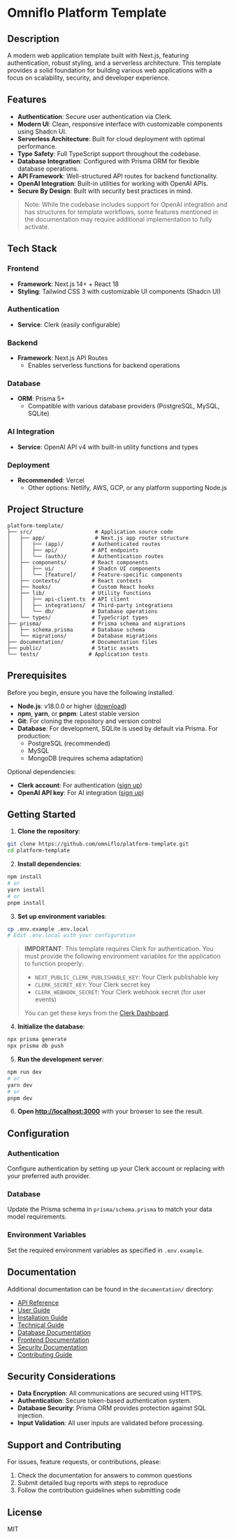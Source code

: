 # Omniflo Platform Template

## Description
A modern web application template built with Next.js, featuring authentication, robust styling, and a serverless architecture. This template provides a solid foundation for building various web applications with a focus on scalability, security, and developer experience.

## Features
- **Authentication**: Secure user authentication via Clerk.
- **Modern UI**: Clean, responsive interface with customizable components using Shadcn UI.
- **Serverless Architecture**: Built for cloud deployment with optimal performance.
- **Type Safety**: Full TypeScript support throughout the codebase.
- **Database Integration**: Configured with Prisma ORM for flexible database operations.
- **API Framework**: Well-structured API routes for backend functionality.
- **OpenAI Integration**: Built-in utilities for working with OpenAI APIs.
- **Secure By Design**: Built with security best practices in mind.

> Note: While the codebase includes support for OpenAI integration and has structures for template workflows, some features mentioned in the documentation may require additional implementation to fully activate.

## Tech Stack
### **Frontend**
- **Framework**: Next.js 14+ + React 18
- **Styling**: Tailwind CSS 3 with customizable UI components (Shadcn UI)

### **Authentication**
- **Service**: Clerk (easily configurable)

### **Backend**
- **Framework**: Next.js API Routes
  - Enables serverless functions for backend operations

### **Database**
- **ORM**: Prisma 5+
  - Compatible with various database providers (PostgreSQL, MySQL, SQLite)

### **AI Integration**
- **Service**: OpenAI API v4 with built-in utility functions and types

### **Deployment**
- **Recommended**: Vercel
  - Other options: Netlify, AWS, GCP, or any platform supporting Node.js

## Project Structure

```
platform-template/
├── src/                    # Application source code
│   ├── app/                # Next.js app router structure
│   │   ├── (app)/         # Authenticated routes
│   │   ├── api/           # API endpoints
│   │   └── (auth)/        # Authentication routes
│   ├── components/        # React components
│   │   ├── ui/            # Shadcn UI components
│   │   └── [feature]/     # Feature-specific components
│   ├── contexts/          # React contexts
│   ├── hooks/             # Custom React hooks
│   ├── lib/               # Utility functions
│   │   ├── api-client.ts  # API client
│   │   ├── integrations/  # Third-party integrations
│   │   └── db/            # Database operations
│   └── types/             # TypeScript types
├── prisma/                # Prisma schema and migrations
│   ├── schema.prisma      # Database schema
│   └── migrations/        # Database migrations
├── documentation/         # Documentation files
├── public/                # Static assets
└── tests/                # Application tests
```

## Prerequisites

Before you begin, ensure you have the following installed:

- **Node.js**: v18.0.0 or higher ([download](https://nodejs.org/))
- **npm**, **yarn**, or **pnpm**: Latest stable version
- **Git**: For cloning the repository and version control
- **Database**: For development, SQLite is used by default via Prisma. For production:
  - PostgreSQL (recommended)
  - MySQL
  - MongoDB (requires schema adaptation)

Optional dependencies:
- **Clerk account**: For authentication ([sign up](https://clerk.com/))
- **OpenAI API key**: For AI integration ([sign up](https://openai.com/))

## Getting Started

1. **Clone the repository**:
```bash
git clone https://github.com/omniflo/platform-template.git
cd platform-template
```

2. **Install dependencies**:
```bash
npm install
# or
yarn install
# or
pnpm install
```

3. **Set up environment variables**:
```bash
cp .env.example .env.local
# Edit .env.local with your configuration
```

> **IMPORTANT**: This template requires Clerk for authentication. You must provide the following environment variables for the application to function properly:
> - `NEXT_PUBLIC_CLERK_PUBLISHABLE_KEY`: Your Clerk publishable key
> - `CLERK_SECRET_KEY`: Your Clerk secret key
> - `CLERK_WEBHOOK_SECRET`: Your Clerk webhook secret (for user events)
>
> You can get these keys from the [Clerk Dashboard](https://dashboard.clerk.com).

4. **Initialize the database**:
```bash
npx prisma generate
npx prisma db push
```

5. **Run the development server**:
```bash
npm run dev
# or
yarn dev
# or
pnpm dev
```

6. **Open [http://localhost:3000](http://localhost:3000)** with your browser to see the result.

## Configuration

### Authentication
Configure authentication by setting up your Clerk account or replacing with your preferred auth provider.

### Database
Update the Prisma schema in `prisma/schema.prisma` to match your data model requirements.

### Environment Variables
Set the required environment variables as specified in `.env.example`.

## Documentation
Additional documentation can be found in the `documentation/` directory:
- [API Reference](documentation/api-reference.md)
- [User Guide](documentation/user-guide.md)
- [Installation Guide](documentation/installation-guide.md)
- [Technical Guide](documentation/technical-guide.md)
- [Database Documentation](documentation/database-guide.md)
- [Frontend Documentation](documentation/frontend-guide.md)
- [Security Documentation](documentation/security-guide.md)
- [Contributing Guide](documentation/CONTRIBUTING.md)

## Security Considerations
- **Data Encryption**: All communications are secured using HTTPS.
- **Authentication**: Secure token-based authentication system.
- **Database Security**: Prisma ORM provides protection against SQL injection.
- **Input Validation**: All user inputs are validated before processing.

## Support and Contributing

For issues, feature requests, or contributions, please:

1. Check the documentation for answers to common questions
2. Submit detailed bug reports with steps to reproduce
3. Follow the contribution guidelines when submitting code

## License
MIT

